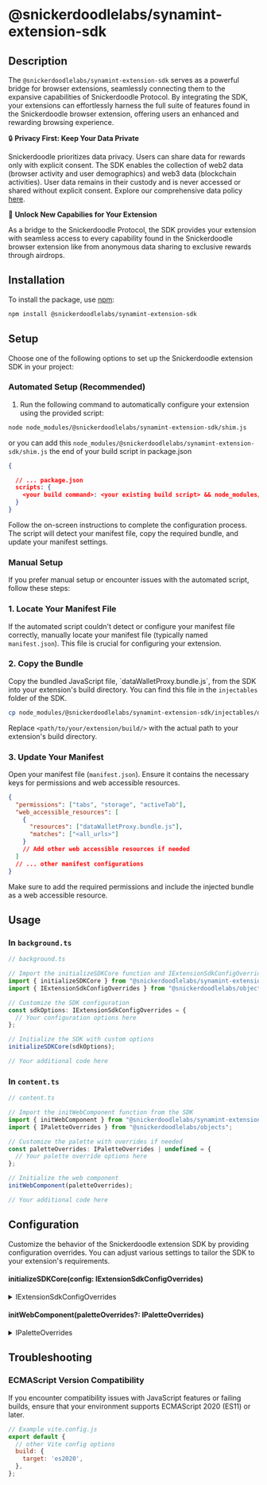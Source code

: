 # @snickerdoodlelabs/synamint-extension-sdk

## Description

The `@snickerdoodlelabs/synamint-extension-sdk` serves as a powerful bridge for browser extensions, seamlessly connecting them to the expansive capabilities of Snickerdoodle Protocol. By integrating the SDK, your extensions can effortlessly harness the full suite of features found in the Snickerdoodle browser extension, offering users an enhanced and rewarding browsing experience.

🔒 **Privacy First: Keep Your Data Private**

Snickerdoodle prioritizes data privacy. Users can share data for rewards only with explicit consent. The SDK enables the collection of web2 data (browser activity and user demographics) and web3 data (blockchain activities). User data remains in their custody and is never accessed or shared without explicit consent. Explore our comprehensive data policy [here](https://policy.snickerdoodle.com/snickerdoodle-labs-data-privacy-policy).

🚀 **Unlock New Capabilies for Your Extension**

As a bridge to the Snickerdoodle Protocol, the SDK provides your extension with seamless access to every capability found in the Snickerdoodle browser extension like from anonymous data sharing to exclusive rewards through airdrops.

## Installation

To install the package, use [npm](https://www.npmjs.com/):

```bash
npm install @snickerdoodlelabs/synamint-extension-sdk

```

## Setup

Choose one of the following options to set up the Snickerdoodle extension SDK in your project:

### Automated Setup (Recommended)

1. Run the following command to automatically configure your extension using the provided script:

```bash
node node_modules/@snickerdoodlelabs/synamint-extension-sdk/shim.js
```

or you can add this `node_modules/@snickerdoodlelabs/synamint-extension-sdk/shim.js` the end of your build script in package.json

```json
{

  // ... package.json
  scripts: {
    <your build command>: <your existing build script> && node_modules/@snickerdoodlelabs/synamint-extension-sdk/shim.js
  }
}
```

Follow the on-screen instructions to complete the configuration process. The script will detect your manifest file, copy the required bundle, and update your manifest settings.

### Manual Setup

If you prefer manual setup or encounter issues with the automated script, follow these steps:

### 1. Locate Your Manifest File

If the automated script couldn't detect or configure your manifest file correctly, manually locate your manifest file (typically named `manifest.json`). This file is crucial for configuring your extension.

### 2. Copy the Bundle

Copy the bundled JavaScript file, \`dataWalletProxy.bundle.js\`, from the SDK into your extension's build directory. You can find this file in the `injectables` folder of the SDK.

```bash
cp node_modules/@snickerdoodlelabs/synamint-extension-sdk/injectables/dataWalletProxy.bundle.js <path/to/your/extension/build/>
```

Replace `<path/to/your/extension/build/>` with the actual path to your extension's build directory.

### 3. Update Your Manifest

Open your manifest file (`manifest.json`). Ensure it contains the necessary keys for permissions and web accessible resources.

```json
{
  "permissions": ["tabs", "storage", "activeTab"],
  "web_accessible_resources": [
    {
      "resources": ["dataWalletProxy.bundle.js"],
      "matches": ["<all_urls>"]
    }
    // Add other web accessible resources if needed
  ]
  // ... other manifest configurations
}
```

Make sure to add the required permissions and include the injected bundle as a web accessible resource.

## Usage

### In `background.ts`

```javascript
// background.ts

// Import the initializeSDKCore function and IExtensionSdkConfigOverrides from the SDK
import { initializeSDKCore } from "@snickerdoodlelabs/synamint-extension-sdk/core";
import { IExtensionSdkConfigOverrides } from "@snickerdoodlelabs/objects";

// Customize the SDK configuration
const sdkOptions: IExtensionSdkConfigOverrides = {
  // Your configuration options here
};

// Initialize the SDK with custom options
initializeSDKCore(sdkOptions);

// Your additional code here
```

### In `content.ts`

```javascript
// content.ts

// Import the initWebComponent function from the SDK
import { initWebComponent } from "@snickerdoodlelabs/synamint-extension-sdk/content";
import { IPaletteOverrides } from "@snickerdoodlelabs/objects";

// Customize the palette with overrides if needed
const paletteOverrides: IPaletteOverrides | undefined = {
  // Your palette override options here
};

// Initialize the web component
initWebComponent(paletteOverrides);

// Your additional code here
```

## Configuration

Customize the behavior of the Snickerdoodle extension SDK by providing configuration overrides. You can adjust various settings to tailor the SDK to your extension's requirements.

#### initializeSDKCore(config: IExtensionSdkConfigOverrides)

<details>
 <summary>IExtensionSdkConfigOverrides</summary>

| Configuration Option             | Type                   | Required | Description                                                |
| -------------------------------- | ---------------------- | -------- | ---------------------------------------------------------- |
| providerKey                      | string                 | yes      | The key associated with the extension provider.            |
| onboardingURL                    | URLString              | no       | The URL for onboarding your users to the extension.        |
| controlChainId                   | EChain                 | no       | The ID of the control chain.                               |
| ipfsFetchBaseUrl                 | URLString              | no       | The base URL for fetching data from IPFS.                  |
| defaultInsightPlatformBaseUrl    | URLString              | no       | The base URL for the default insight platform.             |
| accountIndexingPollingIntervalMS | number                 | no       | The polling interval in milliseconds for account indexing. |
| accountBalancePollingIntervalMS  | number                 | no       | The polling interval in milliseconds for account balance.  |
| accountNFTPollingIntervalMS      | number                 | no       | The polling interval in milliseconds for account NFTs.     |
| alchemyApiKeys                   |                        | no       | API keys for Alchemy on different chains.                  |
| etherscanApiKeys                 |                        | no       | API keys for Etherscan on different chains.                |
| covalentApiKey                   | string \| null         | no       | API key for Covalent.                                      |
| moralisApiKey                    | string \| null         | no       | API key for Moralis.                                       |
| nftScanApiKey                    | string \| null         | no       | API key for NFTScan.                                       |
| poapApiKey                       | string \| null         | no       | API key for POAP.                                          |
| oklinkApiKey                     | string \| null         | no       | API key for OKLink.                                        |
| ankrApiKey                       | string \| null         | no       | API key for Ankr.                                          |
| bluezApiKey                      | string \| null         | no       | API key for Bluez.                                         |
| raribleApiKey                    | string \| null         | no       | API key for Rarible.                                       |
| spaceAndTimeKey                  | string \| null         | no       | Key for space and time.                                    |
| blockvisionKey                   | string \| null         | no       | Key for Blockvision.                                       |
| dnsServerAddress                 | URLString              | no       | The address of the DNS server.                             |
| dataWalletBackupIntervalMS       | number                 | no       | The interval in milliseconds for data wallet backup.       |
| backupChunkSizeTarget            | number                 | no       | The target size for backup chunks.                         |
| requestForDataPollingIntervalMS  | number                 | no       | The polling interval in milliseconds for data requests.    |
| domainFilter                     | string                 | no       | The domain filter.                                         |
| defaultGoogleCloudBucket         | string                 | no       | The default Google Cloud bucket.                           |
| dropboxAppKey                    | string                 | no       | The Dropbox app key.                                       |
| dropboxAppSecret                 | string                 | no       | The Dropbox app secret.                                    |
| dropboxRedirectUri               | string                 | no       | The Dropbox redirect URI.                                  |
| discordOverrides                 | Partial<DiscordConfig> | no       | Overrides for Discord configuration.                       |
| heartbeatIntervalMS              | number \| null         | no       | The interval for heartbeat events in milliseconds.         |
| primaryInfuraKey                 | string \| null         | no       | The primary API key for Infura.                            |
| primaryRPCProviderURL            | ProviderUrl \| null    | no       | The primary RPC provider URL.                              |
| secondaryInfuraKey               | string \| null         | no       | The secondary API key for Infura.                          |
| secondaryRPCProviderURL          | ProviderUrl \| null    | no       | The secondary RPC provider URL.                            |
| queryPerformanceMetricsLimit     | number                 | no       | The limit for query performance metrics.                   |

</details>

#### initWebComponent(paletteOverrides?: IPaletteOverrides)

<details>
 <summary>IPaletteOverrides</summary>

| Palette Option  | Type   |
| --------------- | ------ |
| primary         | string |
| primaryContrast | string |
| button          | string |
| buttonContrast  | string |
| text            | string |
| linkText        | string |
| background      | string |
| border          | string |

</details>


## Troubleshooting

### ECMAScript Version Compatibility

If you encounter compatibility issues with JavaScript features or failing builds, ensure that your environment supports ECMAScript 2020 (ES11) or later.

```javascript
// Example vite.config.js
export default {
  // other Vite config options
  build: {
    target: 'es2020',
  },
};